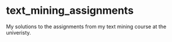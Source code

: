 # text_mining_assignments
My solutions to the assignments from my text mining course at the univeristy.
